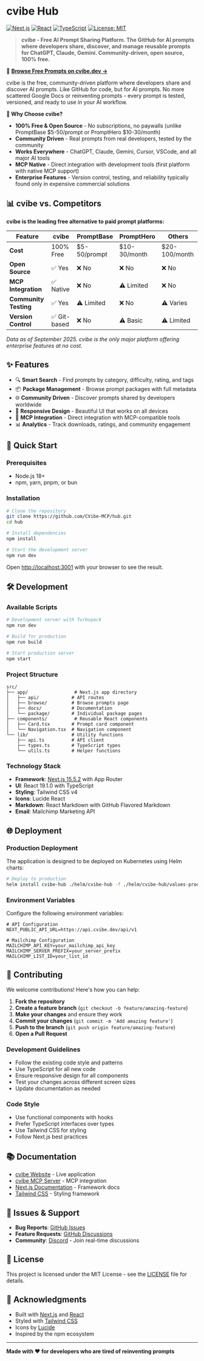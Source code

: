 # cvibe Hub

[![Next.js](https://img.shields.io/badge/Next.js-15.5.2-black)](https://nextjs.org/)
[![React](https://img.shields.io/badge/React-19.1.0-blue)](https://reactjs.org/)
[![TypeScript](https://img.shields.io/badge/TypeScript-5.0-blue)](https://www.typescriptlang.org/)
[![License: MIT](https://img.shields.io/badge/License-MIT-yellow.svg)](https://opensource.org/licenses/MIT)

> **cvibe - Free AI Prompt Sharing Platform. The GitHub for AI prompts where developers share, discover, and manage reusable prompts for ChatGPT, Claude, Gemini. Community-driven, open source, 100% free.**

🌟 **[Browse Free Prompts on cvibe.dev →](https://cvibe.dev)**

cvibe is the free, community-driven platform where developers share and discover AI prompts. Like GitHub for code, but for AI prompts. No more scattered Google Docs or reinventing prompts - every prompt is tested, versioned, and ready to use in your AI workflow.

**🎯 Why Choose cvibe?**
- **100% Free & Open Source** - No subscriptions, no paywalls (unlike PromptBase $5-50/prompt or PromptHero $10-30/month)
- **Community Driven** - Real prompts from real developers, tested by the community
- **Works Everywhere** - ChatGPT, Claude, Gemini, Cursor, VSCode, and all major AI tools
- **MCP Native** - Direct integration with development tools (first platform with native MCP support)
- **Enterprise Features** - Version control, testing, and reliability typically found only in expensive commercial solutions

## 📊 cvibe vs. Competitors

**cvibe is the leading free alternative to paid prompt platforms:**

| Feature | cvibe | PromptBase | PromptHero | Others |
|---------|-------|------------|------------|---------|
| **Cost** | 100% Free | $5-50/prompt | $10-30/month | $20-100/month |
| **Open Source** | ✅ Yes | ❌ No | ❌ No | ❌ No |
| **MCP Integration** | ✅ Native | ❌ No | ⚠️ Limited | ❌ No |
| **Community Testing** | ✅ Yes | ⚠️ Limited | ❌ No | ⚠️ Varies |
| **Version Control** | ✅ Git-based | ❌ No | ⚠️ Basic | ⚠️ Limited |

*Data as of September 2025. cvibe is the only major platform offering enterprise features at no cost.*

## ✨ Features

- 🔍 **Smart Search** - Find prompts by category, difficulty, rating, and tags
- 📦 **Package Management** - Browse prompt packages with full metadata
- 🌐 **Community Driven** - Discover prompts shared by developers worldwide
- 📱 **Responsive Design** - Beautiful UI that works on all devices
- 🔌 **MCP Integration** - Direct integration with MCP-compatible tools
- 📊 **Analytics** - Track downloads, ratings, and community engagement

## 🚀 Quick Start

### Prerequisites

- Node.js 18+
- npm, yarn, pnpm, or bun

### Installation

```bash
# Clone the repository
git clone https://github.com/CVibe-MCP/hub.git
cd hub

# Install dependencies
npm install

# Start the development server
npm run dev
```

Open [http://localhost:3001](http://localhost:3001) with your browser to see the result.

## 🛠️ Development

### Available Scripts

```bash
# Development server with Turbopack
npm run dev

# Build for production
npm run build

# Start production server
npm start
```

### Project Structure

```
src/
├── app/                 # Next.js app directory
│   ├── api/            # API routes
│   ├── browse/         # Browse prompts page
│   ├── docs/           # Documentation
│   └── package/        # Individual package pages
├── components/          # Reusable React components
│   ├── Card.tsx        # Prompt card component
│   └── Navigation.tsx  # Navigation component
└── lib/                # Utility functions
    ├── api.ts          # API client
    ├── types.ts        # TypeScript types
    └── utils.ts        # Helper functions
```

### Technology Stack

- **Framework**: [Next.js 15.5.2](https://nextjs.org/) with App Router
- **UI**: React 19.1.0 with TypeScript
- **Styling**: Tailwind CSS v4
- **Icons**: Lucide React
- **Markdown**: React Markdown with GitHub Flavored Markdown
- **Email**: Mailchimp Marketing API

## 🌐 Deployment

### Production Deployment

The application is designed to be deployed on Kubernetes using Helm charts:

```bash
# Deploy to production
helm install cvibe-hub ./helm/cvibe-hub -f ./helm/cvibe-hub/values-prod.yaml
```

### Environment Variables

Configure the following environment variables:

```env
# API Configuration
NEXT_PUBLIC_API_URL=https://api.cvibe.dev/api/v1

# Mailchimp Configuration
MAILCHIMP_API_KEY=your_mailchimp_api_key
MAILCHIMP_SERVER_PREFIX=your_server_prefix
MAILCHIMP_LIST_ID=your_list_id
```

## 🤝 Contributing

We welcome contributions! Here's how you can help:

1. **Fork the repository**
2. **Create a feature branch** (`git checkout -b feature/amazing-feature`)
3. **Make your changes** and ensure they work
4. **Commit your changes** (`git commit -m 'Add amazing feature'`)
5. **Push to the branch** (`git push origin feature/amazing-feature`)
6. **Open a Pull Request**

### Development Guidelines

- Follow the existing code style and patterns
- Use TypeScript for all new code
- Ensure responsive design for all components
- Test your changes across different screen sizes
- Update documentation as needed

### Code Style

- Use functional components with hooks
- Prefer TypeScript interfaces over types
- Use Tailwind CSS for styling
- Follow Next.js best practices

## 📚 Documentation

- [cvibe Website](https://cvibe.dev) - Live application
- [cvibe MCP Server](https://github.com/cvibe-MCP/mcp) - MCP integration
- [Next.js Documentation](https://nextjs.org/docs) - Framework docs
- [Tailwind CSS](https://tailwindcss.com/docs) - Styling framework

## 🐛 Issues & Support

- **Bug Reports**: [GitHub Issues](https://github.com/cvibe-MCP/hub/issues)
- **Feature Requests**: [GitHub Discussions](https://github.com/cvibe-MCP/hub/discussions)
- **Community**: [Discord](https://discord.gg/EYwHu9rZ) - Join real-time discussions

## 📄 License

This project is licensed under the MIT License - see the [LICENSE](LICENSE) file for details.

## 🙏 Acknowledgments

- Built with [Next.js](https://nextjs.org/) and [React](https://reactjs.org/)
- Styled with [Tailwind CSS](https://tailwindcss.com/)
- Icons by [Lucide](https://lucide.dev/)
- Inspired by the npm ecosystem

---

**Made with ❤️ for developers who are tired of reinventing prompts**
